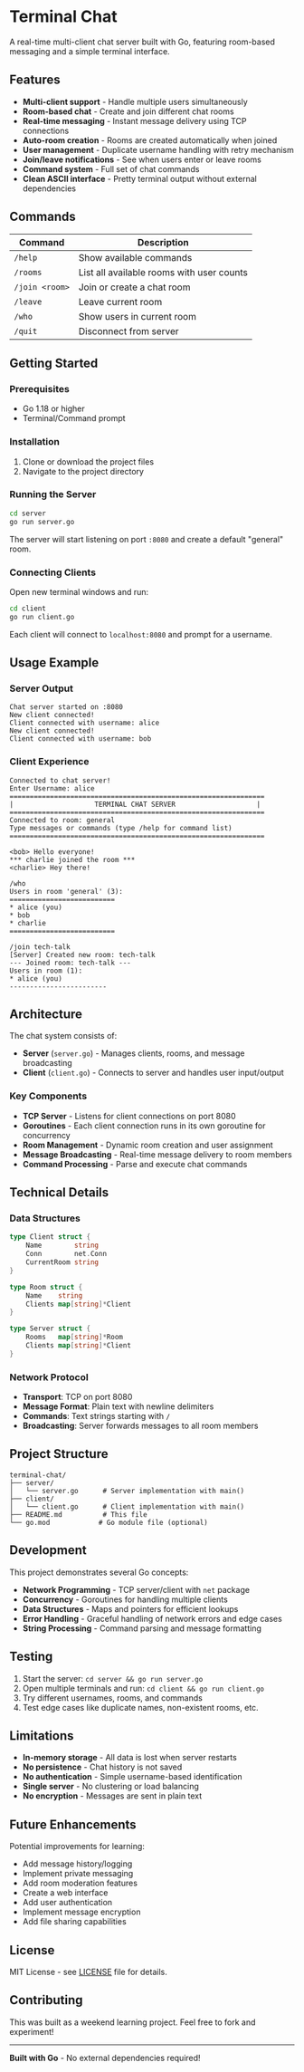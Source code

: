 # Terminal Chat

A real-time multi-client chat server built with Go, featuring room-based messaging and a simple terminal interface.

## Features

- **Multi-client support** - Handle multiple users simultaneously
- **Room-based chat** - Create and join different chat rooms
- **Real-time messaging** - Instant message delivery using TCP connections
- **Auto-room creation** - Rooms are created automatically when joined
- **User management** - Duplicate username handling with retry mechanism
- **Join/leave notifications** - See when users enter or leave rooms
- **Command system** - Full set of chat commands
- **Clean ASCII interface** - Pretty terminal output without external dependencies

## Commands

| Command | Description |
|---------|-------------|
| `/help` | Show available commands |
| `/rooms` | List all available rooms with user counts |
| `/join <room>` | Join or create a chat room |
| `/leave` | Leave current room |
| `/who` | Show users in current room |
| `/quit` | Disconnect from server |

## Getting Started

### Prerequisites

- Go 1.18 or higher
- Terminal/Command prompt

### Installation

1. Clone or download the project files
2. Navigate to the project directory

### Running the Server

```bash
cd server
go run server.go
```

The server will start listening on port `:8080` and create a default "general" room.

### Connecting Clients

Open new terminal windows and run:

```bash
cd client
go run client.go
```

Each client will connect to `localhost:8080` and prompt for a username.

## Usage Example

### Server Output
```
Chat server started on :8080
New client connected!
Client connected with username: alice
New client connected!
Client connected with username: bob
```

### Client Experience
```
Connected to chat server!
Enter Username: alice
===============================================================
|                    TERMINAL CHAT SERVER                    |
===============================================================
Connected to room: general
Type messages or commands (type /help for command list)
===============================================================

<bob> Hello everyone!
*** charlie joined the room ***
<charlie> Hey there!

/who
Users in room 'general' (3):
==========================
* alice (you)
* bob
* charlie
==========================

/join tech-talk
[Server] Created new room: tech-talk
--- Joined room: tech-talk ---
Users in room (1):
* alice (you)
------------------------
```

## Architecture

The chat system consists of:

- **Server** (`server.go`) - Manages clients, rooms, and message broadcasting
- **Client** (`client.go`) - Connects to server and handles user input/output

### Key Components

- **TCP Server** - Listens for client connections on port 8080
- **Goroutines** - Each client connection runs in its own goroutine for concurrency
- **Room Management** - Dynamic room creation and user assignment
- **Message Broadcasting** - Real-time message delivery to room members
- **Command Processing** - Parse and execute chat commands

## Technical Details

### Data Structures

```go
type Client struct {
    Name        string
    Conn        net.Conn
    CurrentRoom string
}

type Room struct {
    Name    string
    Clients map[string]*Client
}

type Server struct {
    Rooms   map[string]*Room
    Clients map[string]*Client
}
```

### Network Protocol

- **Transport**: TCP on port 8080
- **Message Format**: Plain text with newline delimiters
- **Commands**: Text strings starting with `/`
- **Broadcasting**: Server forwards messages to all room members

## Project Structure

```
terminal-chat/
├── server/
│   └── server.go      # Server implementation with main()
├── client/
│   └── client.go      # Client implementation with main()
├── README.md          # This file
└── go.mod            # Go module file (optional)
```

## Development

This project demonstrates several Go concepts:

- **Network Programming** - TCP server/client with `net` package
- **Concurrency** - Goroutines for handling multiple clients
- **Data Structures** - Maps and pointers for efficient lookups
- **Error Handling** - Graceful handling of network errors and edge cases
- **String Processing** - Command parsing and message formatting

## Testing

1. Start the server: `cd server && go run server.go`
2. Open multiple terminals and run: `cd client && go run client.go`
3. Try different usernames, rooms, and commands
4. Test edge cases like duplicate names, non-existent rooms, etc.

## Limitations

- **In-memory storage** - All data is lost when server restarts
- **No persistence** - Chat history is not saved
- **No authentication** - Simple username-based identification
- **Single server** - No clustering or load balancing
- **No encryption** - Messages are sent in plain text

## Future Enhancements

Potential improvements for learning:

- Add message history/logging
- Implement private messaging
- Add room moderation features
- Create a web interface
- Add user authentication
- Implement message encryption
- Add file sharing capabilities

## License

MIT License - see [LICENSE](./LICENSE) file for details.

## Contributing

This was built as a weekend learning project. Feel free to fork and experiment!

---

**Built with Go** - No external dependencies required!
